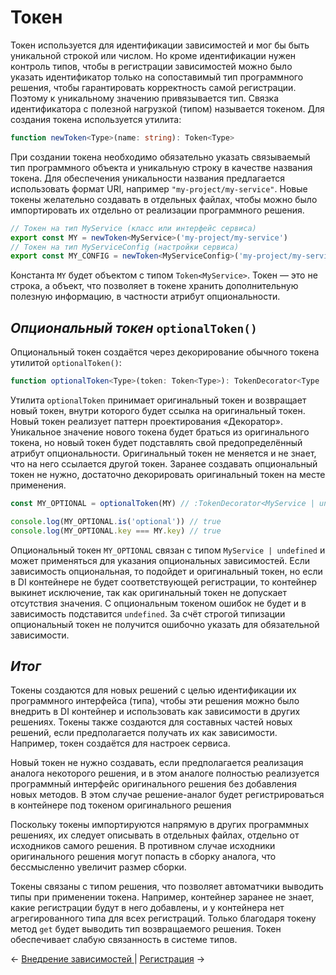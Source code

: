 # Токен

Токен используется для идентификации зависимостей и мог бы быть уникальной строкой или числом. Но кроме идентификации нужен контроль типов, чтобы в регистрации зависимостей можно было указать идентификатор только на сопоставимый тип программного решения, чтобы гарантировать корректность самой регистрации. Поэтому к уникальному значению привязывается тип. Связка идентификатора с полезной нагрузкой (типом) называется токеном. Для создания токена используется утилита:

```ts
function newToken<Type>(name: string): Token<Type>
```

При создании токена необходимо обязательно указать связываемый тип программного объекта и уникальную строку в качестве названия токена. Для обеспечения уникальности названия предлагается использовать формат URI, например `"my-project/my-service"`. Новые токены желательно создавать в отдельных файлах, чтобы можно было импортировать их отдельно от реализации программного решения.

```ts
// Токен на тип MyService (класс или интерфейс сервиса)
export const MY = newToken<MyService>('my-project/my-service')
// Токен на тип MyServiceConfig (настройки сервиса)
export const MY_CONFIG = newToken<MyServiceConfig>('my-project/my-service/config')
```

Константа `MY` будет объектом с типом `Token<MyService>`. Токен — это не строка, а объект, что позволяет в токене хранить дополнительную полезную информацию, в частности атрибут опциональности.  
## _Опциональный токен_ `optionalToken()`

Опциональный токен создаётся через декорирование обычного токена утилитой `optionalToken()`:

```ts
function optionalToken<Type>(token: Token<Type>): TokenDecorator<Type | undefined>
```

Утилита `optionalToken` принимает оригинальный токен и возвращает новый токен, внутри которого будет ссылка на оригинальный токен. Новый токен реализует паттерн проектирования «Декоратор». Уникальное значение нового токена будет браться из оригинального токена, но новый токен будет подставлять свой предопределённый атрибут опциональности. Оригинальный токен не меняется и не знает, что на него ссылается другой токен. Заранее создавать опциональный токен не нужно, достаточно декорировать оригинальный токен на месте применения. 

```ts
const MY_OPTIONAL = optionalToken(MY) // :TokenDecorator<MyService | undefined>

console.log(MY_OPTIONAL.is('optional')) // true
console.log(MY_OPTIONAL.key === MY.key) // true
```

Опциональный токен `MY_OPTIONAL` связан с типом `MyService | undefined` и может применяться для указания опциональных зависимостей. Если зависимость опциональная, то подойдет и оригинальный токен, но если в DI контейнере не будет соответствующей регистрации, то контейнер выкинет исключение, так как оригинальный токен не допускает отсутствия значения. С опциональным токеном ошибок не будет и в зависимость подставится `undefined`. За счёт строгой типизации опциональный токен не получится ошибочно указать для обязательной зависимости. 
## _Итог_

Токены создаются для новых решений с целью идентификации их программного интерфейса (типа), чтобы эти решения можно было внедрить в DI контейнер и использовать как зависимости в других решениях. Токены также создаются для составных частей новых решений, если предполагается получать их как зависимости. Например, токен создаётся для настроек сервиса.

Новый токен не нужно создавать, если предполагается реализация аналога некоторого решения, и в этом аналоге полностью реализуется программный интерфейс оригинального решения без добавления новых методов. В этом случае решение-аналог будет регистрироваться в контейнере под токеном оригинального решения

Поскольку токены импортируются напрямую в других программных решениях, их следует описывать в отдельных файлах, отдельно от исходников самого решения. В противном случае исходники оригинального решения могут попасть в сборку аналога, что бессмысленно увеличит размер сборки.

Токены связаны с типом решения, что позволяет автоматчики выводить типы при применении токена. Например, контейнер заранее не знает, какие регистрации будут в него добавлены, и у контейнера нет агрегированного типа для всех регистраций. Только благодаря токену метод `get` будет выводить тип возвращаемого решения. Токен обеспечивает слабую связанность в системе типов.

← [Внедрение зависимостей ](dependency_management/dependency_injection.md) | [Регистрация](dependency_management/registration.md) →
